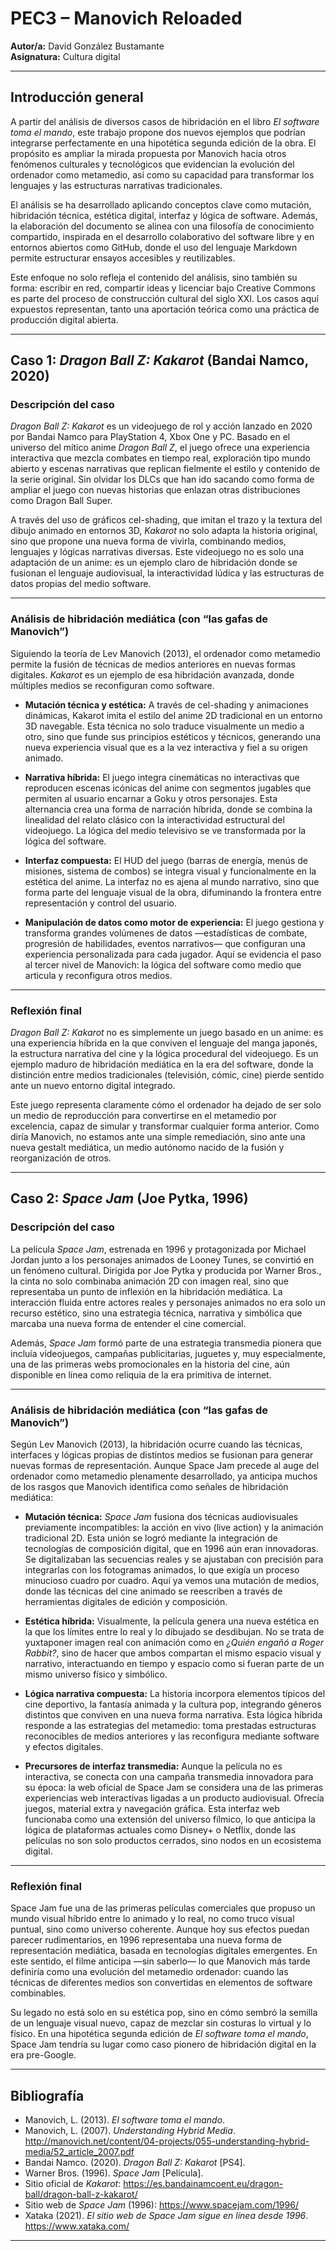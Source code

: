 # PEC3 – Manovich Reloaded  
**Autor/a:** David González Bustamante  
**Asignatura:** Cultura digital  

---

## Introducción general

A partir del análisis de diversos casos de hibridación en el libro *El software toma el mando*, este trabajo propone dos nuevos ejemplos que podrían integrarse perfectamente en una hipotética segunda edición de la obra. El propósito es ampliar la mirada propuesta por Manovich hacia otros fenómenos culturales y tecnológicos que evidencian la evolución del ordenador como metamedio, así como su capacidad para transformar los lenguajes y las estructuras narrativas tradicionales.

El análisis se ha desarrollado aplicando conceptos clave como mutación, hibridación técnica, estética digital, interfaz y lógica de software. Además, la elaboración del documento se alinea con una filosofía de conocimiento compartido, inspirada en el desarrollo colaborativo del software libre y en entornos abiertos como GitHub, donde el uso del lenguaje Markdown permite estructurar ensayos accesibles y reutilizables.

Este enfoque no solo refleja el contenido del análisis, sino también su forma: escribir en red, compartir ideas y licenciar bajo Creative Commons es parte del proceso de construcción cultural del siglo XXI. Los casos aquí expuestos representan, tanto una aportación teórica como una práctica de producción digital abierta.

---

## Caso 1: *Dragon Ball Z: Kakarot* (Bandai Namco, 2020)

### Descripción del caso

*Dragon Ball Z: Kakarot* es un videojuego de rol y acción lanzado en 2020 por Bandai Namco para PlayStation 4, Xbox One y PC. Basado en el universo del mítico anime *Dragon Ball Z*, el juego ofrece una experiencia interactiva que mezcla combates en tiempo real, exploración tipo mundo abierto y escenas narrativas que replican fielmente el estilo y contenido de la serie original. Sin olvidar los DLCs que han ido sacando como forma de ampliar el juego con nuevas historias que enlazan otras distribuciones como Dragon Ball Super. 

A través del uso de gráficos cel-shading, que imitan el trazo y la textura del dibujo animado en entornos 3D, *Kakarot* no solo adapta la historia original, sino que propone una nueva forma de vivirla, combinando medios, lenguajes y lógicas narrativas diversas. Este videojuego no es solo una adaptación de un anime: es un ejemplo claro de hibridación donde se fusionan el lenguaje audiovisual, la interactividad lúdica y las estructuras de datos propias del medio software.

---

### Análisis de hibridación mediática (con “las gafas de Manovich”)

Siguiendo la teoría de Lev Manovich (2013), el ordenador como metamedio permite la fusión de técnicas de medios anteriores en nuevas formas digitales. *Kakarot* es un ejemplo de esa hibridación avanzada, donde múltiples medios se reconfiguran como software.

- **Mutación técnica y estética:** A través de cel-shading y animaciones dinámicas, Kakarot imita el estilo del anime 2D tradicional en un entorno 3D navegable. Esta técnica no solo traduce visualmente un medio a otro, sino que funde sus principios estéticos y técnicos, generando una nueva experiencia visual que es a la vez interactiva y fiel a su origen animado.

- **Narrativa híbrida:** El juego integra cinemáticas no interactivas que reproducen escenas icónicas del anime con segmentos jugables que permiten al usuario encarnar a Goku y otros personajes. Esta alternancia crea una forma de narración híbrida, donde se combina la linealidad del relato clásico con la interactividad estructural del videojuego. La lógica del medio televisivo se ve transformada por la lógica del software.

- **Interfaz compuesta:** El HUD del juego (barras de energía, menús de misiones, sistema de combos) se integra visual y funcionalmente en la estética del anime. La interfaz no es ajena al mundo narrativo, sino que forma parte del lenguaje visual de la obra, difuminando la frontera entre representación y control del usuario.

- **Manipulación de datos como motor de experiencia:** El juego gestiona y transforma grandes volúmenes de datos —estadísticas de combate, progresión de habilidades, eventos narrativos— que configuran una experiencia personalizada para cada jugador. Aquí se evidencia el paso al tercer nivel de Manovich: la lógica del software como medio que articula y reconfigura otros medios.

---

### Reflexión final

*Dragon Ball Z: Kakarot* no es simplemente un juego basado en un anime: es una experiencia híbrida en la que conviven el lenguaje del manga japonés, la estructura narrativa del cine y la lógica procedural del videojuego. Es un ejemplo maduro de hibridación mediática en la era del software, donde la distinción entre medios tradicionales (televisión, cómic, cine) pierde sentido ante un nuevo entorno digital integrado.

Este juego representa claramente cómo el ordenador ha dejado de ser solo un medio de reproducción para convertirse en el metamedio por excelencia, capaz de simular y transformar cualquier forma anterior. Como diría Manovich, no estamos ante una simple remediación, sino ante una nueva gestalt mediática, un medio autónomo nacido de la fusión y reorganización de otros.

---

## Caso 2: *Space Jam* (Joe Pytka, 1996)

### Descripción del caso

La película *Space Jam*, estrenada en 1996 y protagonizada por Michael Jordan junto a los personajes animados de Looney Tunes, se convirtió en un fenómeno cultural. Dirigida por Joe Pytka y producida por Warner Bros., la cinta no solo combinaba animación 2D con imagen real, sino que representaba un punto de inflexión en la hibridación mediática. La interacción fluida entre actores reales y personajes animados no era solo un recurso estético, sino una estrategia técnica, narrativa y simbólica que marcaba una nueva forma de entender el cine comercial. 

Además, *Space Jam* formó parte de una estrategia transmedia pionera que incluía videojuegos, campañas publicitarias, juguetes y, muy especialmente, una de las primeras webs promocionales en la historia del cine, aún disponible en línea como reliquia de la era primitiva de internet.

---

### Análisis de hibridación mediática (con “las gafas de Manovich”)

Según Lev Manovich (2013), la hibridación ocurre cuando las técnicas, interfaces y lógicas propias de distintos medios se fusionan para generar nuevas formas de representación. Aunque Space Jam precede al auge del ordenador como metamedio plenamente desarrollado, ya anticipa muchos de los rasgos que Manovich identifica como señales de hibridación mediática:

- **Mutación técnica:** *Space Jam* fusiona dos técnicas audiovisuales previamente incompatibles: la acción en vivo (live action) y la animación tradicional 2D. Esta unión se logró mediante la integración de tecnologías de composición digital, que en 1996 aún eran innovadoras. Se digitalizaban las secuencias reales y se ajustaban con precisión para integrarlas con los fotogramas animados, lo que exigía un proceso minucioso cuadro por cuadro. Aquí ya vemos una mutación de medios, donde las técnicas del cine animado se reescriben a través de herramientas digitales de edición y composición.

- **Estética híbrida:** Visualmente, la película genera una nueva estética en la que los límites entre lo real y lo dibujado se desdibujan. No se trata de yuxtaponer imagen real con animación como en *¿Quién engañó a Roger Rabbit?*, sino de hacer que ambos compartan el mismo espacio visual y narrativo, interactuando en tiempo y espacio como si fueran parte de un mismo universo físico y simbólico.

- **Lógica narrativa compuesta:** La historia incorpora elementos típicos del cine deportivo, la fantasía animada y la cultura pop, integrando géneros distintos que conviven en una nueva forma narrativa. Esta lógica híbrida responde a las estrategias del metamedio: toma prestadas estructuras reconocibles de medios anteriores y las reconfigura mediante software y efectos digitales.

- **Precursores de interfaz transmedia:** Aunque la película no es interactiva, se conecta con una campaña transmedia innovadora para su época: la web oficial de Space Jam se considera una de las primeras experiencias web interactivas ligadas a un producto audiovisual. Ofrecía juegos, material extra y navegación gráfica. Esta interfaz web funcionaba como una extensión del universo fílmico, lo que anticipa la lógica de plataformas actuales como Disney+ o Netflix, donde las películas no son solo productos cerrados, sino nodos en un ecosistema digital.

---

### Reflexión final

Space Jam fue una de las primeras películas comerciales que propuso un mundo visual híbrido entre lo animado y lo real, no como truco visual puntual, sino como universo coherente. Aunque hoy sus efectos puedan parecer rudimentarios, en 1996 representaba una nueva forma de representación mediática, basada en tecnologías digitales emergentes. En este sentido, el filme anticipa —sin saberlo— lo que Manovich más tarde definiría como una evolución del metamedio ordenador: cuando las técnicas de diferentes medios son convertidas en elementos de software combinables.

Su legado no está solo en su estética pop, sino en cómo sembró la semilla de un lenguaje visual nuevo, capaz de mezclar sin costuras lo virtual y lo físico. En una hipotética segunda edición de *El software toma el mando*, Space Jam tendría su lugar como caso pionero de hibridación digital en la era pre-Google.

---

## Bibliografía

- Manovich, L. (2013). *El software toma el mando*. 
- Manovich, L. (2007). *Understanding Hybrid Media*. http://manovich.net/content/04-projects/055-understanding-hybrid-media/52_article_2007.pdf  
- Bandai Namco. (2020). *Dragon Ball Z: Kakarot* [PS4].  
- Warner Bros. (1996). *Space Jam* [Película].  
- Sitio oficial de *Kakarot*: https://es.bandainamcoent.eu/dragon-ball/dragon-ball-z-kakarot/
- Sitio web de *Space Jam* (1996): https://www.spacejam.com/1996/  
- Xataka (2021). *El sitio web de Space Jam sigue en línea desde 1996*. https://www.xataka.com/

---

